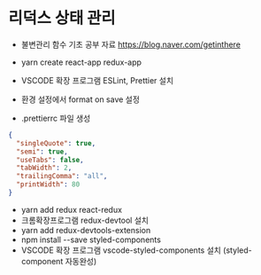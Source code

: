 # 리덕스 상태 관리

- 불변관리 함수 기초 공부 자료
  https://blog.naver.com/getinthere

- yarn create react-app redux-app
- VSCODE 확장 프로그램 ESLint, Prettier 설치
- 환경 설정에서 format on save 설정
- .prettierrc 파일 생성

```json
{
  "singleQuote": true,
  "semi": true,
  "useTabs": false,
  "tabWidth": 2,
  "trailingComma": "all",
  "printWidth": 80
}
```

- yarn add redux react-redux
- 크롬확장프로그램 redux-devtool 설치
- yarn add redux-devtools-extension
- npm install --save styled-components
- VSCODE 확장 프로그램 vscode-styled-components 설치 (styled-component 자동완성)
